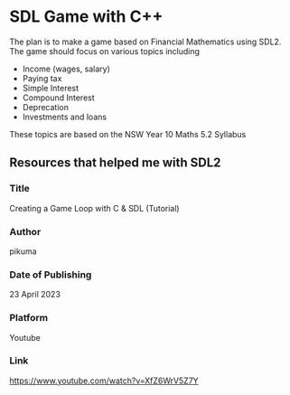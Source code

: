 # SDL Game with C++

The plan is to make a game based on Financial Mathematics using SDL2. The game should focus on various topics including
- Income (wages, salary)
- Paying tax
- Simple Interest
- Compound Interest
- Deprecation
- Investments and loans

These topics are based on the NSW Year 10 Maths 5.2 Syllabus

## Resources that helped me with SDL2

### Title
Creating a Game Loop with C & SDL (Tutorial)

### Author
pikuma

### Date of Publishing
23 April 2023

### Platform
Youtube

### Link
https://www.youtube.com/watch?v=XfZ6WrV5Z7Y